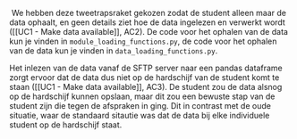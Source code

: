 We hebben deze tweetrapsraket gekozen zodat de student alleen maar de data ophaalt, en geen details ziet hoe de data ingelezen en verwerkt wordt ([[UC1 - Make data available]], AC2). De code voor het ophalen van de data kun je vinden in `module_loading_functions.py`, de code voor het ophalen van de data kun je vinden in `data_loading_functions.py`.

Het inlezen van de data vanaf de SFTP server naar een pandas dataframe zorgt ervoor dat de data dus niet op de hardschijf van de student komt te staan ([[UC1 - Make data available]],  AC3). De student zou de data alsnog op de hardschijf kunnen opslaan, maar dit zou een bewuste stap van de student zijn die tegen de afspraken in ging. Dit in contrast met de oude situatie, waar de standaard sitautie was dat de data bij elke individuele student op de hardschijf staat.